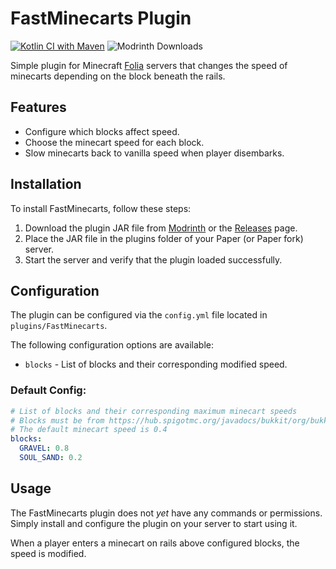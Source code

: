 # FastMinecarts Plugin
[![Kotlin CI with Maven](https://github.com/0x002500/superExpress/actions/workflows/maven.yml/badge.svg)](https://github.com/0x002500/superExpress/actions/workflows/maven.yml)
![Modrinth Downloads](https://img.shields.io/modrinth/dt/VH6xs2AG)

Simple plugin for Minecraft [Folia](https://papermc.io/software/folia) servers that changes the speed of minecarts depending on the block beneath the rails.

## Features
- Configure which blocks affect speed.
- Choose the minecart speed for each block.
- Slow minecarts back to vanilla speed when player disembarks.
## Installation
To install FastMinecarts, follow these steps:
1. Download the plugin JAR file from [Modrinth](https://modrinth.com/plugin/superexpress) or the [Releases](https://github.com/0x002500/superExpress/releases) page.
2. Place the JAR file in the plugins folder of your Paper (or Paper fork) server.
3. Start the server and verify that the plugin loaded successfully.
## Configuration
The plugin can be configured via the `config.yml` file located in `plugins/FastMinecarts`.

The following configuration options are available:

- `blocks` - List of blocks and their corresponding modified speed.
### Default Config:
```yml
# List of blocks and their corresponding maximum minecart speeds
# Blocks must be from https://hub.spigotmc.org/javadocs/bukkit/org/bukkit/Material.html
# The default minecart speed is 0.4
blocks:
  GRAVEL: 0.8
  SOUL_SAND: 0.2
```
## Usage
The FastMinecarts plugin does not *yet* have any commands or permissions. Simply install and configure the plugin on your server to start using it.

When a player enters a minecart on rails above configured blocks, the speed is modified.

